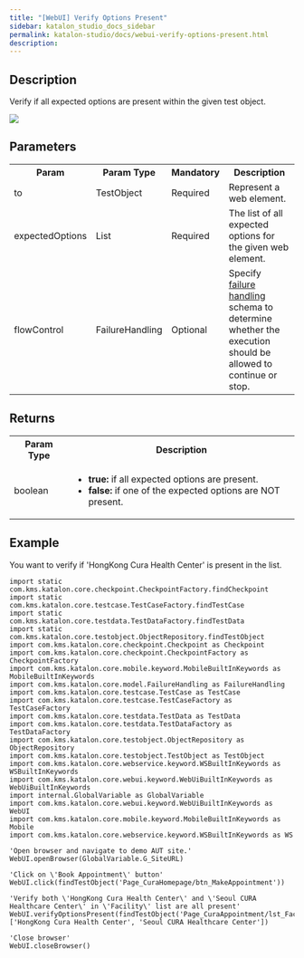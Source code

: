 ```yaml
---
title: "[WebUI] Verify Options Present" 
sidebar: katalon_studio_docs_sidebar
permalink: katalon-studio/docs/webui-verify-options-present.html 
description: 
---
```

Description
-----------

Verify if all expected options are present within the given test object.

![](../../images/katalon-studio/docs/webui-verify-options-present/label.jpg)

Parameters
----------

<table class="" style="table-layout: fixed;"><colgroup class="" style=""><col class="" style=""><col class="" style=""><col class="" style=""><col class="" style=""></colgroup><tbody class="" style=""><tr class="" style=""><th class="" style="">Param</th><th class="" style="">Param Type</th><th class="" colspan="1" style="">Mandatory</th><th class="" colspan="1" style="">Description</th></tr><tr class="" style=""><td class="" colspan="1" style="">to</td><td class="" colspan="1" style="">TestObject</td><td class="" colspan="1" style="">Required</td><td class="" colspan="1" style="">Represent a web element.</td></tr><tr class="" style=""><td class="" colspan="1" style="">expectedOptions</td><td class="" colspan="1" style="">List</td><td class="" colspan="1" style="">Required</td><td class="" colspan="1" style="">The list of all expected options for the given web element.</td></tr><tr class="" style=""><td class="" style=""><span style="" class="">flowControl</span></td><td class="" style=""><span style="" class="">FailureHandling</span></td><td class="" colspan="1" style="">Optional</td><td class="" colspan="1" style=""><span style="" class="">Spec</span>ify <a href="https://docs.katalon.com/x/qAAM" rel="nofollow" class="" style="">failure handling</a> schema to determine whether the execution should be allowed to continue or stop.</td></tr></tbody></table>

Returns
-------

<table class="" style="table-layout: fixed;"><colgroup class="" style=""><col class="" style=""><col class="" style=""></colgroup><tbody class="" style=""><tr class="" style=""><th class="" style="">Param Type</th><th class="" colspan="1" style="">Description</th></tr><tr class="" style=""><td class="" colspan="1" style="">boolean</td><td class="" colspan="1" style=""><ul class="" style=""><li class="" style=""><strong class="" style="">true:</strong>&nbsp;if all expected options are present.</li><li class="" style=""><strong class="" style="">false:</strong>&nbsp;if <span class="" style="">one of the expected options are NOT present.</span></li></ul></td></tr></tbody></table>

Example
-------

You want to verify if 'HongKong Cura Health Center' is present in the list.

```
import static com.kms.katalon.core.checkpoint.CheckpointFactory.findCheckpoint
import static com.kms.katalon.core.testcase.TestCaseFactory.findTestCase
import static com.kms.katalon.core.testdata.TestDataFactory.findTestData
import static com.kms.katalon.core.testobject.ObjectRepository.findTestObject
import com.kms.katalon.core.checkpoint.Checkpoint as Checkpoint
import com.kms.katalon.core.checkpoint.CheckpointFactory as CheckpointFactory
import com.kms.katalon.core.mobile.keyword.MobileBuiltInKeywords as MobileBuiltInKeywords
import com.kms.katalon.core.model.FailureHandling as FailureHandling
import com.kms.katalon.core.testcase.TestCase as TestCase
import com.kms.katalon.core.testcase.TestCaseFactory as TestCaseFactory
import com.kms.katalon.core.testdata.TestData as TestData
import com.kms.katalon.core.testdata.TestDataFactory as TestDataFactory
import com.kms.katalon.core.testobject.ObjectRepository as ObjectRepository
import com.kms.katalon.core.testobject.TestObject as TestObject
import com.kms.katalon.core.webservice.keyword.WSBuiltInKeywords as WSBuiltInKeywords
import com.kms.katalon.core.webui.keyword.WebUiBuiltInKeywords as WebUiBuiltInKeywords
import internal.GlobalVariable as GlobalVariable
import com.kms.katalon.core.webui.keyword.WebUiBuiltInKeywords as WebUI
import com.kms.katalon.core.mobile.keyword.MobileBuiltInKeywords as Mobile
import com.kms.katalon.core.webservice.keyword.WSBuiltInKeywords as WS

'Open browser and navigate to demo AUT site.'
WebUI.openBrowser(GlobalVariable.G_SiteURL)

'Click on \'Book Appointment\' button'
WebUI.click(findTestObject('Page_CuraHomepage/btn_MakeAppointment'))

'Verify both \'HongKong Cura Health Center\' and \'Seoul CURA Healthcare Center\' in \'Facility\' list are all present'
WebUI.verifyOptionsPresent(findTestObject('Page_CuraAppointment/lst_Facility'), ['HongKong Cura Health Center', 'Seoul CURA Healthcare Center'])

'Close browser'
WebUI.closeBrowser()
```